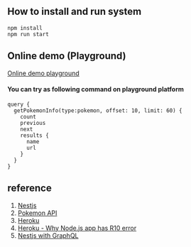 ## How to install and run system

```
npm install
npm run start
```

## Online demo (Playground)

[Online demo playground](https://nestjs-demo-project.herokuapp.com/graphql)

#### You can try as following command on playground platform
```
query {
  getPokemonInfo(type:pokemon, offset: 10, limit: 60) {
    count
    previous
    next
    results {
      name
      url
    }
  }
}
```

## reference

1. [Nestjs](https://docs.nestjs.com/)
2. [Pokemon API](https://pokeapi.co/)
3. [Heroku](https://devcenter.heroku.com/)
4. [Heroku - Why Node.js app has R10 error](https://help.heroku.com/P1AVPANS/why-is-my-node-js-app-crashing-with-an-r10-error)
5. [Nestjs with GraphQL](https://dev.to/nikitakot/building-nestjs-app-boilerplate-authentication-validation-graphql-and-prisma-f1d)
